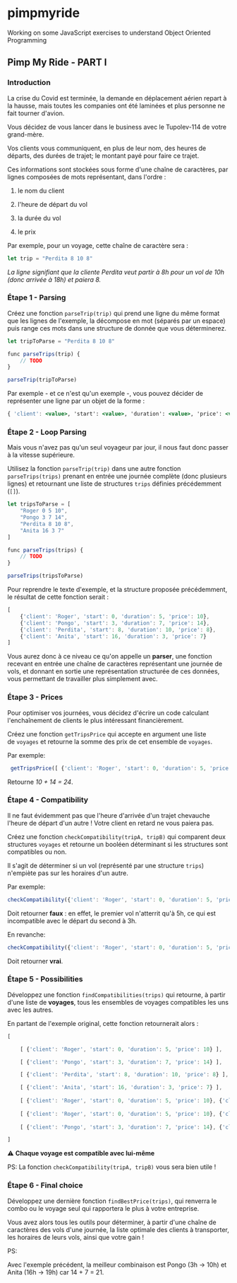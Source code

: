 # pimpmyride
Working on some JavaScript exercises to understand Object Oriented Programming

## Pimp My Ride - PART I

### Introduction

La crise du Covid est terminée, la demande en déplacement aérien repart à la hausse, mais toutes les companies ont été laminées et plus personne ne fait tourner d'avion.

Vous décidez de vous lancer dans le business avec le Tupolev-114 de votre grand-mère.

Vos clients vous communiquent, en plus de leur nom, des heures de départs, des durées de trajet; le montant payé pour faire ce trajet.

Ces informations sont stockées sous forme d'une chaîne de caractères, par lignes composées de mots représentant, dans l'ordre :

1. le nom du client

2. l'heure de départ du vol

3. la durée du vol

4. le prix

Par exemple, pour un voyage, cette chaîne de caractère sera :

```jsx
let trip = "Perdita 8 10 8"
```

*La ligne signifiant que la cliente Perdita veut partir à 8h pour un vol de 10h (donc arrivée à 18h) et paiera 8.*

### Étape 1 - Parsing

Créez une fonction `parseTrip(trip)` qui prend une ligne du même format que les lignes de l'exemple, la décompose en mot (séparés par un espace) puis range ces mots dans une structure de donnée que vous déterminerez.

```jsx
let tripToParse = "Perdita 8 10 8"

func parseTrips(trip) {
	// TODO
}

parseTrip(tripToParse)

```

Par exemple - et ce n'est qu'un exemple -, vous pouvez décider de représenter une ligne par un objet de la forme :

```jsx
{ 'client': <value>, 'start': <value>, 'duration': <value>, 'price': <value> }
```

### Étape 2 - Loop Parsing

Mais vous n'avez pas qu'un seul voyageur par jour, il nous faut donc passer à la vitesse supérieure.

Utilisez la fonction `parseTrip(trip)` dans une autre fonction `parseTrips(trips)` prenant en entrée une journée complète (donc plusieurs lignes) et retournant une liste de structures `trips` définies précédemment  (`[]`).

```jsx
let tripsToParse = [
	"Roger 0 5 10",
	"Pongo 3 7 14",
	"Perdita 8 10 8",
	"Anita 16 3 7"
]

func parseTrips(trips) {
	// TODO
}

parseTrips(tripsToParse)
```

Pour reprendre le texte d'exemple, et la structure proposée précédemment, le résultat de cette fonction serait :

```jsx
[
	{'client': 'Roger', 'start': 0, 'duration': 5, 'price': 10},
	{'client': 'Pongo', 'start': 3, 'duration': 7, 'price': 14},
	{'client': 'Perdita', 'start': 8, 'duration': 10, 'price': 8},
	{'client': 'Anita', 'start': 16, 'duration': 3, 'price': 7} 
]
```

Vous aurez donc à ce niveau ce qu'on appelle un **parser**, une fonction recevant en entrée une chaîne de caractères représentant une journée de vols, et donnant en sortie une représentation structurée de ces données, vous permettant de travailler plus simplement avec.

### Étape 3 - Prices

Pour optimiser vos journées, vous décidez d'écrire un code calculant l'enchaînement de clients le plus intéressant financièrement.

Créez une fonction `getTripsPrice` qui accepte en argument une liste de `voyages` et retourne la somme des prix de cet ensemble de `voyages`.

Par exemple:

```jsx
 getTripsPrice([ {'client': 'Roger', 'start': 0, 'duration': 5, 'price: 10}, {'client': 'Pongo', 'start': 3, 'duration': 7, 'price: 14} ]) 
```

Retourne *10 + 14 = 24*.

### Étape 4 - Compatibility

Il ne faut évidemment pas que l'heure d'arrivée d'un trajet chevauche l'heure de départ d'un autre ! Votre client en retard ne vous paiera pas.

Créez une fonction `checkCompatibility(tripA, tripB)` qui comparent deux structures `voyages` et retourne un booléen déterminant si les structures sont compatibles ou non.

Il s'agit de déterminer si un vol (représenté par une structure `trips`) n'empiète pas sur les horaires d'un autre.

Par exemple:

```jsx
checkCompatibility({'client': 'Roger', 'start': 0, 'duration': 5, 'price: 10}, {'client': 'Pongo', 'start': 3, 'duration': 7, 'price: 14}) 
```

Doit retourner **faux** : en effet, le premier vol n'atterrit qu'à 5h, ce qui est incompatible avec le départ du second à 3h.

En revanche:

```jsx
checkCompatibility({'client': 'Roger', 'start': 0, 'duration': 5, 'price: 10}, {'client': 'Perdita', 'start': 8, 'duration': 10, 'price: 8}) 
```

Doit retourner **vrai**.

### Étape 5 - Possibilities

Développez une fonction `findCompatibilities(trips)` qui retourne, à partir d'une liste de **voyages**, tous les ensembles de voyages compatibles les uns avec les autres.

En partant de l'exemple original, cette fonction retournerait alors :

```jsx
[

	[ {'client': 'Roger', 'start': 0, 'duration': 5, 'price': 10} ], 

	[ {'client': 'Pongo', 'start': 3, 'duration': 7, 'price': 14} ],

	[ {'client': 'Perdita', 'start': 8, 'duration': 10, 'price': 8} ],

	[ {'client': 'Anita', 'start': 16, 'duration': 3, 'price': 7} ],
	
	[ {'client': 'Roger', 'start': 0, 'duration': 5, 'price': 10}, {'client': 'Perdita', 'start': 8, 'duration': 10, 'price: 8} ],
	
	[ {'client': 'Roger', 'start': 0, 'duration': 5, 'price': 10}, {'client': 'Anita', 'start': 16, 'duration': 3, 'price: 7} ],
	
	[ {'client': 'Pongo', 'start': 3, 'duration': 7, 'price': 14}, {'client': 'Anita', 'start': 16, 'duration': 3, 'price: 7} ],

]
```

⚠️ **Chaque voyage est compatible avec lui-même**

PS: La fonction  `checkCompatibility(tripA, tripB)`  vous sera bien utile !

### Étape 6 - Final choice

Développez une dernière fonction `findBestPrice(trips)`, qui renverra le combo ou le voyage seul qui rapportera le plus à votre entreprise.

Vous avez alors tous les outils pour déterminer, à partir d'une chaîne de caractères des vols d'une journée, la liste optimale des clients à transporter, les horaires de leurs vols, ainsi que votre gain !

PS: 

Avec l'exemple précédent, la meilleur combinaison est Pongo (3h -> 10h) et Anita (16h -> 19h) car 14 + 7 = 21.

